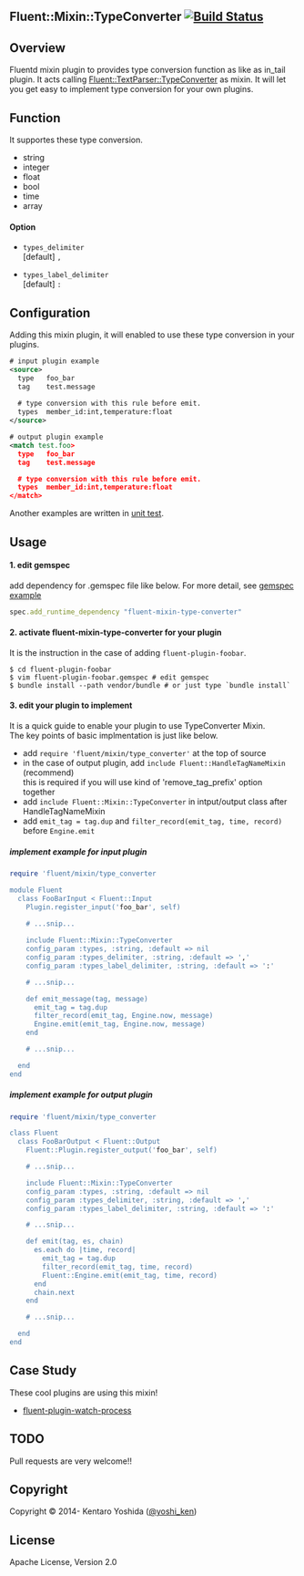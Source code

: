 ## Fluent::Mixin::TypeConverter [![Build Status](https://travis-ci.org/y-ken/fluent-mixin-type-converter.png?branch=master)](https://travis-ci.org/y-ken/fluent-mixin-type-converter)

## Overview

Fluentd mixin plugin to provides type conversion function as like as in_tail plugin. It acts calling [Fluent::TextParser::TypeConverter](https://github.com/fluent/fluentd/blob/master/lib/fluent/parser.rb) as mixin. It will let you get easy to implement type conversion for your own plugins.

## Function

It supportes these type conversion.

- string
- integer
- float
- bool
- time
- array

#### Option

* `types_delimiter`  
[default] `,`

* `types_label_delimiter`  
[default] `:`

## Configuration

Adding this mixin plugin, it will enabled to use these type conversion in your plugins.

```xml
# input plugin example
<source>
  type   foo_bar
  tag    test.message
  
  # type conversion with this rule before emit.
  types  member_id:int,temperature:float
</source>
```

```xml
# output plugin example
<match test.foo>
  type   foo_bar
  tag    test.message

  # type conversion with this rule before emit.
  types  member_id:int,temperature:float
</match>
```

Another examples are written in [unit test](https://github.com/y-ken/fluent-mixin-type-converter/blob/master/test/mixin/test_type_converter).

## Usage

#### 1. edit gemspec

add dependency for .gemspec file like below. For more detail, see [gemspec example](https://github.com/y-ken/fluent-plugin-watch-process/blob/master/fluent-plugin-watch-process.gemspec)

```ruby
spec.add_runtime_dependency "fluent-mixin-type-converter"
```

#### 2. activate fluent-mixin-type-converter for your plugin

It is the instruction in the case of adding `fluent-plugin-foobar`.

```
$ cd fluent-plugin-foobar
$ vim fluent-plugin-foobar.gemspec # edit gemspec
$ bundle install --path vendor/bundle # or just type `bundle install`
```

#### 3. edit your plugin to implement

It is a quick guide to enable your plugin to use TypeConverter Mixin.  
The key points of basic implmentation is just like below.

* add `require 'fluent/mixin/type_converter'` at the top of source
* in the case of output plugin, add `include Fluent::HandleTagNameMixin` (recommend)  
this is required if you will use kind of 'remove_tag_prefix' option together
* add `include Fluent::Mixin::TypeConverter` in intput/output class after HandleTagNameMixin
* add `emit_tag = tag.dup` and `filter_record(emit_tag, time, record)` before `Engine.emit`

##### implement example for input plugin

```ruby
require 'fluent/mixin/type_converter

module Fluent
  class FooBarInput < Fluent::Input
    Plugin.register_input('foo_bar', self)

    # ...snip...
    
    include Fluent::Mixin::TypeConverter
    config_param :types, :string, :default => nil
    config_param :types_delimiter, :string, :default => ','
    config_param :types_label_delimiter, :string, :default => ':'

    # ...snip...

    def emit_message(tag, message)
      emit_tag = tag.dup
      filter_record(emit_tag, Engine.now, message)
      Engine.emit(emit_tag, Engine.now, message)
    end

    # ...snip...

  end
end
```

##### implement example for output plugin

```ruby
require 'fluent/mixin/type_converter

class Fluent
  class FooBarOutput < Fluent::Output
    Fluent::Plugin.register_output('foo_bar', self)

    # ...snip...

    include Fluent::Mixin::TypeConverter
    config_param :types, :string, :default => nil
    config_param :types_delimiter, :string, :default => ','
    config_param :types_label_delimiter, :string, :default => ':'

    # ...snip...

    def emit(tag, es, chain)
      es.each do |time, record|
        emit_tag = tag.dup
        filter_record(emit_tag, time, record)
        Fluent::Engine.emit(emit_tag, time, record)
      end
      chain.next
    end

    # ...snip...

  end
end
```

## Case Study

These cool plugins are using this mixin!

* [fluent-plugin-watch-process](https://github.com/y-ken/fluent-plugin-watch-process/)

## TODO

Pull requests are very welcome!!

## Copyright

Copyright © 2014- Kentaro Yoshida ([@yoshi_ken](https://twitter.com/yoshi_ken))

## License

Apache License, Version 2.0
